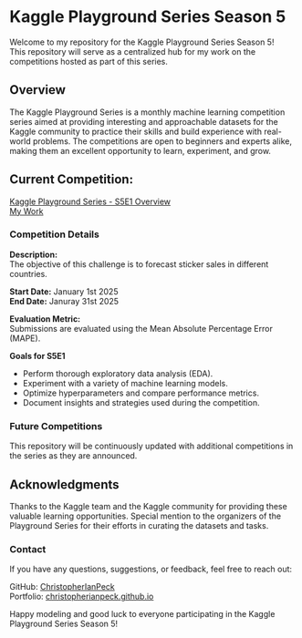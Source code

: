 # Kaggle Playground Series Season 5
Welcome to my repository for the Kaggle Playground Series Season 5!  
This repository will serve as a centralized hub for my work on the competitions hosted as part of this series.

## Overview

The Kaggle Playground Series is a monthly machine learning competition series aimed at providing interesting and approachable datasets for the Kaggle community to practice their skills and build experience with real-world problems. The competitions are open to beginners and experts alike, making them an excellent opportunity to learn, experiment, and grow.

## Current Competition:
[Kaggle Playground Series - S5E1 Overview](https://www.kaggle.com/competitions/playground-series-s5e1)  
[My Work](forecasting-sticker-sales-s5e1.ipynb)


### Competition Details

**Description:**  
The objective of this challenge is to forecast sticker sales in different countries.

**Start Date:** January 1st 2025  
**End Date:** Januray 31st 2025

**Evaluation Metric:**  
Submissions are evaluated using the Mean Absolute Percentage Error (MAPE).

**Goals for S5E1**
- Perform thorough exploratory data analysis (EDA).  
- Experiment with a variety of machine learning models.  
- Optimize hyperparameters and compare performance metrics.  
- Document insights and strategies used during the competition.

### Future Competitions

This repository will be continuously updated with additional competitions in the series as they are announced.


## Acknowledgments

Thanks to the Kaggle team and the Kaggle community for providing these valuable learning opportunities. Special mention to the organizers of the Playground Series for their efforts in curating the datasets and tasks.

### Contact

If you have any questions, suggestions, or feedback, feel free to reach out:

GitHub: [ChristopherIanPeck](https://github.com/ChristopherIanPeck)  
Portfolio: [christopherianpeck.github.io](https://christopherianpeck.github.io/)

Happy modeling and good luck to everyone participating in the Kaggle Playground Series Season 5!


